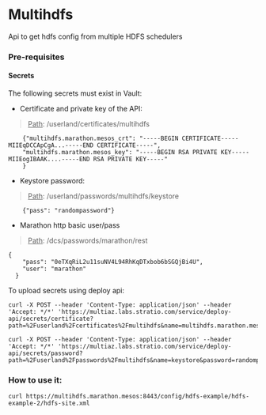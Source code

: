 # Multihdfs

Api to get hdfs config from multiple HDFS schedulers

### Pre-requisites

#### Secrets

The following secrets must exist in Vault:


- Certificate and private key of the API:
><u>Path</u>: /userland/certificates/multihdfs
```
    {"multihdfs.marathon.mesos_crt": "-----BEGIN CERTIFICATE-----MIIEqDCCApCgA...-----END CERTIFICATE-----",
    "multihdfs.marathon.mesos_key": "-----BEGIN RSA PRIVATE KEY-----MIIEogIBAAK....-----END RSA PRIVATE KEY-----"
    }
```
- Keystore password:
><u>Path</u>: /userland/passwords/multihdfs/keystore 
```
    {"pass": "randompassword"}
```
- Marathon http basic user/pass
><u>Path</u>: /dcs/passwords/marathon/rest 
```
{
    "pass": "0eTXqRiL2u11suNV4L94RhKqDTxbob6bSGQjBi4U",
    "user": "marathon"
  }
```

To upload secrets using deploy api:

```
curl -X POST --header 'Content-Type: application/json' --header 'Accept: */*' 'https://multiaz.labs.stratio.com/service/deploy-api/secrets/certificate?path=%2Fuserland%2Fcertificates%2Fmultihdfs&name=multihdfs.marathon.mesos&cn=multihdfs.marathon.mesos'

curl -X POST --header 'Content-Type: application/json' --header 'Accept: */*' 'https://multiaz.labs.stratio.com/service/deploy-api/secrets/password?path=%2Fuserland%2Fpasswords%2Fmultihdfs&name=keystore&password=randompassword'
```


### How to use it:

```
curl https://multihdfs.marathon.mesos:8443/config/hdfs-example/hdfs-example-2/hdfs-site.xml
```

